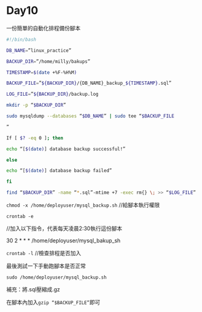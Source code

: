 # Day10

一份簡單的自動化排程備份腳本

```bash
#!/bin/bash

DB_NAME=”linux_practice”

BACKUP_DIR=”/home/milly/bakups”

TIMESTAMP=$(date +%F-%H%M)

BACKUP_FILE=”${BACKUP_DIR}/{DB_NAME}_backup_${TIMESTAMP}.sql”

LOG_FILE=”${BACKUP_DIR}/backup.log

mkdir -p “$BACKUP_DIR”

sudo mysqldump --databases “$DB_NAME” | sudo tee “$BACKUP_FILE

”

If [ $? -eq 0 ]; then

echo “[$(date)] database backup successful!”

else

echo “[$(date)] database backup failed”

fi

find “$BACKUP_DIR” -name “*.sql”-mtime +7 -exec rm{} \; >> “$LOG_FILE” 2>&1
```

`chmod -x /home/deployuser/mysql_backup.sh`   //給腳本執行權限

`crontab -e`

//加入以下指令，代表每天凌晨2:30執行這份腳本

30 2 * * * /home/deployuser/mysql_bakup_sh

`crontab -l`   //檢查排程是否加入

最後測試一下手動跑腳本是否正常

`sudo /home/deployuser/mysql_backup.sh`

補充：將.sql壓縮成.gz

在腳本內加入`gzip “$BACKUP_FILE”`即可

